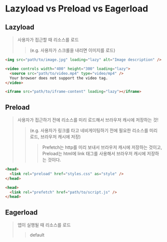 # Lazyload vs Preload vs Eagerload

## Lazyload

> 사용자가 접근할 때 리소스를 로드
>
> > (e.g. 사용자가 스크롤을 내리면 이미지를 로드)

```html
<img src="path/to/image.jpg" loading="lazy" alt="Image description" />

<video controls width="400" height="300" loading="lazy">
  <source src="path/to/video.mp4" type="video/mp4" />
  Your browser does not support the video tag.
</video>

<iframe src="path/to/iframe-content" loading="lazy"></iframe>
```

## Preload

> 사용자가 접근하기 전에 리소스를 미리 로드해서 브라우저 캐시에 저장하는 것!
>
> > (e.g. 사용자가 링크를 타고 네비게이팅하기 전에 필요한 리소스를 미리 로드, 브라우저 캐시에 저장)
> >
> > > Prefetch는 http를 미리 보내서 브라우저 캐시에 저장하는 것이고, Preload는 html에 link 태그를 사용해서 브라우저 캐시에 저장하는 것이다.

```html
<head>
  <link rel="preload" href="styles.css" as="style" />
</head>

<head>
  <link rel="prefetch" href="path/to/script.js" />
</head>
```

## Eagerload

> 앱이 실행될 때 리소스를 로드
>
> > default
